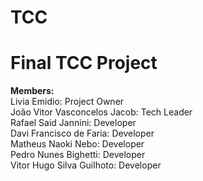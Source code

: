 # TCC
<h1><strong>Final TCC Project<br></h1>
Members:</strong><br>
Livia Emidio: Project Owner<br>
João Vitor Vasconcelos Jacob: Tech Leader<br>
Rafael Said Jannini: Developer<br>
Davi Francisco de Faria: Developer<br>
Matheus Naoki Nebo: Developer<br>
Pedro Nunes Bighetti: Developer<br>
Vitor Hugo Silva Guilhoto: Developer<br>
